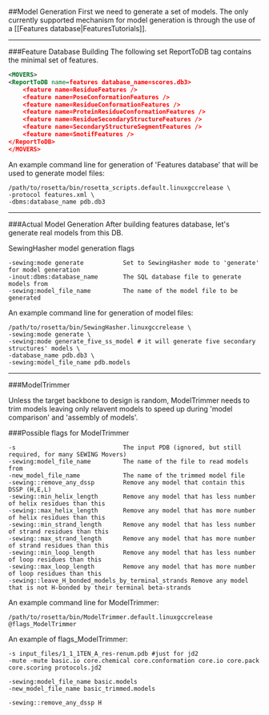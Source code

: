 ##Model Generation
First we need to generate a set of models. The only currently supported mechanism for model generation is through the use of a [[Features database|FeaturesTutorials]]. 

----------------------

###Feature Database Building
The following set ReportToDB tag contains the minimal set of features.

```xml
<MOVERS>
<ReportToDB name=features database_name=scores.db3>
    <feature name=ResidueFeatures />
    <feature name=PoseConformationFeatures />
    <feature name=ResidueConformationFeatures />
    <feature name=ProteinResidueConformationFeatures />
    <feature name=ResidueSecondaryStructureFeatures />
    <feature name=SecondaryStructureSegmentFeatures />
    <feature name=SmotifFeatures />
</ReportToDB>
</MOVERS>
```

An example command line for generation of 'Features database' that will be used to generate model files:
```
/path/to/rosetta/bin/rosetta_scripts.default.linuxgccrelease \
-protocol features.xml \
-dbms:database_name pdb.db3 
```

----------------------

###Actual Model Generation
After building features database, let's generate real models from this DB.

SewingHasher model generation flags
```
-sewing:mode generate           Set to SewingHasher mode to 'generate' for model generation
-inout:dbms:database_name       The SQL database file to generate models from
-sewing:model_file_name         The name of the model file to be generated
```

An example command line for generation of model files:
```
/path/to/rosetta/bin/SewingHasher.linuxgccrelease \
-sewing:mode generate \
-sewing:mode generate_five_ss_model # it will generate five secondary structures' models \
-database_name pdb.db3 \
-sewing:model_file_name pdb.models
```


----------------------

###ModelTrimmer

Unless the target backbone to design is random, ModelTrimmer needs to trim models leaving only relavent models to speed up during 'model comparison' and 'assembly of models'.

###Possible flags for ModelTrimmer
```
-s                              The input PDB (ignored, but still required, for many SEWING Movers)
-sewing:model_file_name         The name of the file to read models from
-new_model_file_name            The name of the trimmed model file
-sewing::remove_any_dssp        Remove any model that contain this DSSP (H,E,L)
-sewing::min_helix_length       Remove any model that has less number of helix residues than this
-sewing::max_helix_length       Remove any model that has more number of helix residues than this
-sewing::min_strand_length      Remove any model that has less number of strand residues than this
-sewing::max_strand_length      Remove any model that has more number of strand residues than this
-sewing::min_loop_length        Remove any model that has less number of loop residues than this
-sewing::max_loop_length        Remove any model that has more number of loop residues than this
-sewing::leave_H_bonded_models_by_terminal_strands Remove any model that is not H-bonded by their terminal beta-strands
```

An example command line for ModelTrimmer:
```
/path/to/rosetta/bin/ModelTrimmer.default.linuxgccrelease @flags_ModelTrimmer
```

An example of flags_ModelTrimmer:
```
-s input_files/1_1_1TEN_A_res-renum.pdb #just for jd2
-mute -mute basic.io core.chemical core.conformation core.io core.pack core.scoring protocols.jd2

-sewing:model_file_name basic.models
-new_model_file_name basic_trimmed.models

-sewing::remove_any_dssp H
```